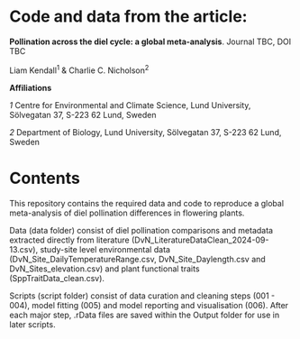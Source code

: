 # Code and data from the article:

**Pollination across the diel cycle: a global meta-analysis**. Journal TBC, DOI TBC

Liam Kendall<sup>1</sup> & Charlie C. Nicholson<sup>2</sup>

**Affiliations**

*1* Centre for Environmental and Climate Science, Lund University, Sölvegatan 37, S-223 62 Lund, Sweden

*2* Department of Biology, Lund University, Sölvegatan 37, S-223 62 Lund, Sweden

# Contents

This repository contains the required data and code to reproduce a global meta-analysis of diel pollination differences in flowering plants. 

Data (data folder) consist of diel pollination comparisons and metadata extracted directly from literature (DvN_LiteratureDataClean_2024-09-13.csv), study-site level environmental data (DvN_Site_DailyTemperatureRange.csv, DvN_Site_Daylength.csv and DvN_Sites_elevation.csv) and plant functional traits (SppTraitData_clean.csv).

Scripts (script folder) consist of data curation and cleaning steps (001 - 004), model fitting (005) and model reporting and visualisation (006). After each major step, .rData files are saved within the Output folder for use in later scripts.
